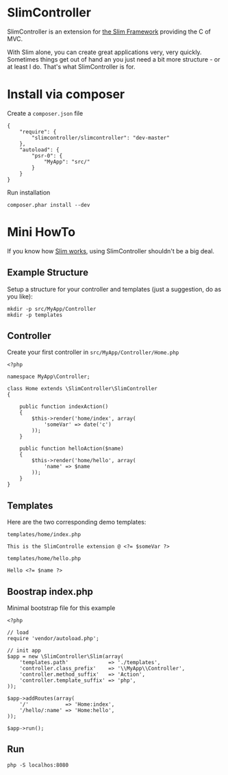 # SlimController

SlimController is an extension for [the Slim Framework](http://www.slimframework.com/) providing the C of MVC.

With Slim alone, you can create great applications very, very quickly. Sometimes things get out of hand an you just need a bit more structure - or at least I do. That's what SlimController is for.

# Install via composer

Create a `composer.json` file

    {
        "require": {
            "slimcontroller/slimcontroller": "dev-master"
        },
        "autoload": {
            "psr-0": {
                "MyApp": "src/"
            }
        }
    }

Run installation

    composer.phar install --dev

# Mini HowTo

If you know how [Slim works](http://docs.slimframework.com/), using SlimController shouldn't be a big deal.

## Example Structure

Setup a structure for your controller and templates (just a suggestion, do as you like):

    mkdir -p src/MyApp/Controller
    mkdir -p templates

## Controller

Create your first controller in `src/MyApp/Controller/Home.php`

    <?php

    namespace MyApp\Controller;

    class Home extends \SlimController\SlimController
    {

        public function indexAction()
        {
            $this->render('home/index', array(
                'someVar' => date('c')
            ));
        }

        public function helloAction($name)
        {
            $this->render('home/hello', array(
                'name' => $name
            ));
        }
    }

## Templates

Here are the two corresponding demo templates:

`templates/home/index.php`

    This is the SlimControlle extension @ <?= $someVar ?>

`templates/home/hello.php`

    Hello <?= $name ?>

## Boostrap index.php

Minimal bootstrap file for this example

    <?php

    // load
    require 'vendor/autoload.php';

    // init app
    $app = new \SlimController\Slim(array(
        'templates.path'             => './templates',
        'controller.class_prefix'    => '\\MyApp\\Controller',
        'controller.method_suffix'   => 'Action',
        'controller.template_suffix' => 'php',
    ));

    $app->addRoutes(array(
        '/'            => 'Home:index',
        '/hello/:name' => 'Home:hello',
    ));

    $app->run();

## Run

    php -S localhos:8080